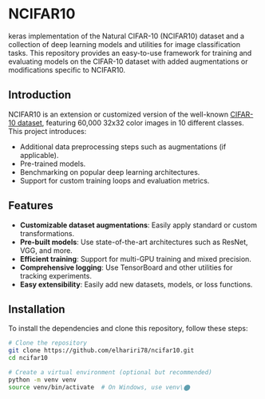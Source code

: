 # NCIFAR10

keras implementation of the Natural CIFAR-10 (NCIFAR10) dataset and a collection of deep learning models and utilities for image classification tasks. This repository provides an easy-to-use framework for training and evaluating models on the CIFAR-10 dataset with added augmentations or modifications specific to NCIFAR10.

## Introduction

NCIFAR10 is an extension or customized version of the well-known [CIFAR-10 dataset](https://www.cs.toronto.edu/~kriz/cifar.html), featuring 60,000 32x32 color images in 10 different classes. This project introduces:

- Additional data preprocessing steps such as augmentations (if applicable).
- Pre-trained models.
- Benchmarking on popular deep learning architectures.
- Support for custom training loops and evaluation metrics.

## Features

- **Customizable dataset augmentations**: Easily apply standard or custom transformations.
- **Pre-built models**: Use state-of-the-art architectures such as ResNet, VGG, and more.
- **Efficient training**: Support for multi-GPU training and mixed precision.
- **Comprehensive logging**: Use TensorBoard and other utilities for tracking experiments.
- **Easy extensibility**: Easily add new datasets, models, or loss functions.
  
## Installation

To install the dependencies and clone this repository, follow these steps:

```bash
# Clone the repository
git clone https://github.com/elhariri78/ncifar10.git
cd ncifar10

# Create a virtual environment (optional but recommended)
python -m venv venv
source venv/bin/activate  # On Windows, use venv\​⬤
